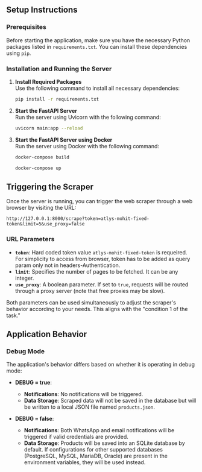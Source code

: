 ## Setup Instructions

### Prerequisites

Before starting the application, make sure you have the necessary Python packages listed in `requirements.txt`. You can install these dependencies using `pip`.

### Installation and Running the Server

1. **Install Required Packages**  
   Use the following command to install all necessary dependencies:
   ```bash
   pip install -r requirements.txt
   ```

2. **Start the FastAPI Server**  
   Run the server using Uvicorn with the following command:
   ```bash
   uvicorn main:app --reload
   ```

2. **Start the FastAPI Server using Docker**  
   Run the server using Docker with the following command:
   ```bash
   docker-compose build
   ```
   ```bash
   docker-compose up
   ```

## Triggering the Scraper

Once the server is running, you can trigger the web scraper through a web browser by visiting the URL:

```
http://127.0.0.1:8000/scrape?token=atlys-mohit-fixed-token&limit=5&use_proxy=false
```

### URL Parameters

- **`token`**: Hard coded token value `atlys-mohit-fixed-token` is requeired. For simplicity to access from browser, token has to be added as query param only not in headers-Authentication.
- **`limit`**: Specifies the number of pages to be fetched. It can be any integer.
- **`use_proxy`**: A boolean parameter. If set to `true`, requests will be routed through a proxy server (note that free proxies may be slow).

Both parameters can be used simultaneously to adjust the scraper's behavior according to your needs. This aligns with the "condition 1 of the task."

## Application Behavior

### Debug Mode

The application's behavior differs based on whether it is operating in debug mode:

- **DEBUG = true**:
  - **Notifications**: No notifications will be triggered.
  - **Data Storage**: Scraped data will not be saved in the database but will be written to a local JSON file named `products.json`.

- **DEBUG = false**:
  - **Notifications**: Both WhatsApp and email notifications will be triggered if valid credentials are provided.
  - **Data Storage**: Products will be saved into an SQLite database by default. If configurations for other supported databases (PostgreSQL, MySQL, MariaDB, Oracle) are present in the environment variables, they will be used instead.
